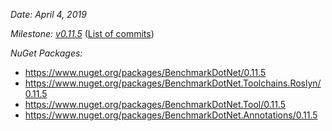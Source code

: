 _Date: April 4, 2019_

_Milestone: [v0.11.5](https://github.com/dotnet/BenchmarkDotNet/issues?q=milestone%3Av0.11.5)_
([List of commits](https://github.com/dotnet/BenchmarkDotNet/compare/v0.11.4...v0.11.5))

_NuGet Packages:_
* https://www.nuget.org/packages/BenchmarkDotNet/0.11.5
* https://www.nuget.org/packages/BenchmarkDotNet.Toolchains.Roslyn/0.11.5
* https://www.nuget.org/packages/BenchmarkDotNet.Tool/0.11.5
* https://www.nuget.org/packages/BenchmarkDotNet.Annotations/0.11.5